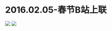 # 2016.02.05-春节B站上联
![](https://bilicoverimg.github.io/2016/2016.02.05-春节B站上联.jpg)
![](https://bilicoverimg.github.io/2016/2016.02.05-春节B站上联（平板截图）.jpg)